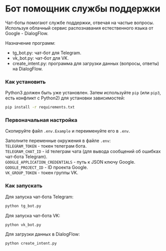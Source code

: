 # Бот помощник службы поддержки  

Чат-боты помогают службе поддержки, отвечая на частые вопросы. Используя облачный сервис распознавания естественного языка от Google - DialogFlow.  

Назначение программ:  
- tg_bot.py: чат-бот для Telegram.  
- vk_bot.py: чат-бот для VK.  
- create_intent.py: программа для загрузки данных (вопросы, ответы) на DialogFlow.  
  
### Как установить

Python3 должен быть уже установлен.
Затем используйте `pip` (или `pip3`, есть конфликт с Python2) для установки зависимостей:
```bash
pip install -r requirements.txt
```

### Первоначальная настройка

Скопируйте файл `.env.Example` и переименуйте его в `.env`.  

Заполните переменные окружения в файле `.env`:  
`TELEGRAM_TOKEN` - токен телеграм бота.  
`TELEGRAM_CHAT_ID` - id телеграм чата (для вывода сообщений об ошибках чат-бота Telegram).  
`GOOGLE_APPLICATION_CREDENTIALS` - путь к JSON ключу Google.  
`GOOGLE_PROJECT_ID` - ID проекта Google.  
`VK_GROUP_TOKEN` - токен группы VK.  

### Как запускать

Для запуска чат-бота Telegram:  
```bash
python tg_bot.py
```

Для запуска чат-бота VK:  
```bash
python vk_bot.py
```

Для загрузки данных в DialogFlow:  
```bash
python create_intent.py
```
